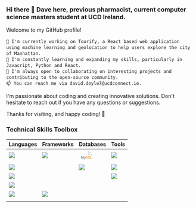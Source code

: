 ### Hi there 👋 Dave here, previous pharmacist, current computer science masters student at UCD Ireland.

Welcome to my GitHub profile!

    🔭 I'm currently working on Tourify, a React based web application using machine learning and geolocation to help users explore the city of Manhattan.
    🌱 I'm constantly learning and expanding my skills, particularly in Javacript, Python and React.
    👯 I'm always open to collaborating on interesting projects and contributing to the open-source community.
    📫 You can reach me via david.doyle7@ucdconnect.ie.

I'm passionate about coding and creating innovative solutions. Don't hesitate to reach out if you have any questions or suggestions.

Thanks for visiting, and happy coding! 🚀

### Technical Skills Toolbox

<div align="center">

| Languages    | Frameworks     | Databases   | Tools        |
| ------------ | -------------- | ----------- | ------------ |
| <img src="https://upload.wikimedia.org/wikipedia/commons/6/61/HTML5_logo_and_wordmark.svg" height="30">        | <img src="https://upload.wikimedia.org/wikipedia/commons/a/a7/React-icon.svg" height="30">          | <img src="mysql_logo.png" height="30">         | <img src="https://upload.wikimedia.org/wikipedia/commons/3/3f/Git_icon.svg" height="30">          |
| <img src="https://upload.wikimedia.org/wikipedia/commons/d/d5/CSS3_logo_and_wordmark.svg" height="30">         |                 | <img src="https://upload.wikimedia.org/wikipedia/commons/9/93/MongoDB_Logo.svg" height="30">     | <img src="https://upload.wikimedia.org/wikipedia/commons/9/91/Octicons-mark-github.svg" height="30">       |
| <img src="https://upload.wikimedia.org/wikipedia/commons/9/99/Unofficial_JavaScript_logo_2.svg" height="30">   |                 |               | <img src="https://upload.wikimedia.org/wikipedia/commons/4/4e/Docker_%28container_engine%29_logo.svg" height="30">       |
| <img src="https://upload.wikimedia.org/wikipedia/commons/c/c3/Python-logo-notext.svg" height="30">       |                 |             |              |
| <img src="https://upload.wikimedia.org/wikipedia/en/3/30/Java_programming_language_logo.svg" height="30">         | <img src="https://upload.wikimedia.org/wikipedia/commons/4/44/Spring_Framework_Logo_2018.svg" height="30">         |             |              |
|          |                |             |              |

</div>




